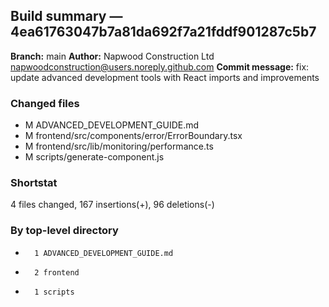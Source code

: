 ## Build summary — 4ea61763047b7a81da692f7a21fddf901287c5b7

**Branch:** main **Author:** Napwood Construction Ltd <napwoodconstruction@users.noreply.github.com>
**Commit message:** fix: update advanced development tools with React imports and improvements

### Changed files

- M ADVANCED_DEVELOPMENT_GUIDE.md
- M frontend/src/components/error/ErrorBoundary.tsx
- M frontend/src/lib/monitoring/performance.ts
- M scripts/generate-component.js

### Shortstat

4 files changed, 167 insertions(+), 96 deletions(-)

### By top-level directory

-       1 ADVANCED_DEVELOPMENT_GUIDE.md
-       2 frontend
-       1 scripts
